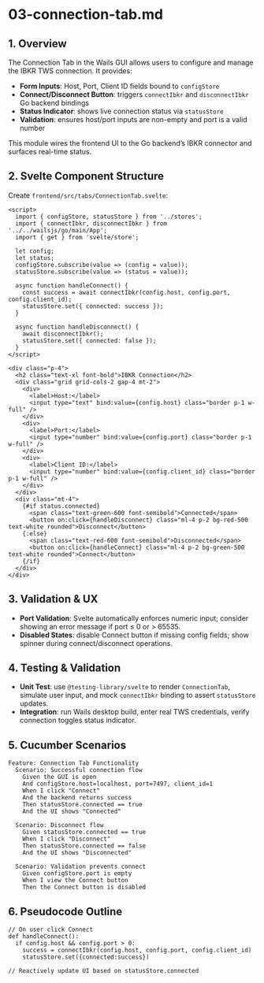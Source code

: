 # 03-connection-tab.md

## 1. Overview

The Connection Tab in the Wails GUI allows users to configure and manage the IBKR TWS connection.  It provides:

* **Form Inputs**: Host, Port, Client ID fields bound to `configStore`
* **Connect/Disconnect Button**: triggers `connectIbkr` and `disconnectIbkr` Go backend bindings
* **Status Indicator**: shows live connection status via `statusStore`
* **Validation**: ensures host/port inputs are non-empty and port is a valid number

This module wires the frontend UI to the Go backend’s IBKR connector and surfaces real-time status.

## 2. Svelte Component Structure

Create `frontend/src/tabs/ConnectionTab.svelte`:

```svelte
<script>
  import { configStore, statusStore } from '../stores';
  import { connectIbkr, disconnectIbkr } from '../../wailsjs/go/main/App';
  import { get } from 'svelte/store';

  let config;
  let status;
  configStore.subscribe(value => (config = value));
  statusStore.subscribe(value => (status = value));

  async function handleConnect() {
    const success = await connectIbkr(config.host, config.port, config.client_id);
    statusStore.set({ connected: success });
  }

  async function handleDisconnect() {
    await disconnectIbkr();
    statusStore.set({ connected: false });
  }
</script>

<div class="p-4">
  <h2 class="text-xl font-bold">IBKR Connection</h2>
  <div class="grid grid-cols-2 gap-4 mt-2">
    <div>
      <label>Host:</label>
      <input type="text" bind:value={config.host} class="border p-1 w-full" />
    </div>
    <div>
      <label>Port:</label>
      <input type="number" bind:value={config.port} class="border p-1 w-full" />
    </div>
    <div>
      <label>Client ID:</label>
      <input type="number" bind:value={config.client_id} class="border p-1 w-full" />
    </div>
  </div>
  <div class="mt-4">
    {#if status.connected}
      <span class="text-green-600 font-semibold">Connected</span>
      <button on:click={handleDisconnect} class="ml-4 p-2 bg-red-500 text-white rounded">Disconnect</button>
    {:else}
      <span class="text-red-600 font-semibold">Disconnected</span>
      <button on:click={handleConnect} class="ml-4 p-2 bg-green-500 text-white rounded">Connect</button>
    {/if}
  </div>
</div>
```

## 3. Validation & UX

* **Port Validation**: Svelte automatically enforces numeric input; consider showing an error message if port ≤ 0 or > 65535.
* **Disabled States**: disable Connect button if missing config fields; show spinner during connect/disconnect operations.

## 4. Testing & Validation

* **Unit Test**: use `@testing-library/svelte` to render `ConnectionTab`, simulate user input, and mock `connectIbkr` binding to assert `statusStore` updates.
* **Integration**: run Wails desktop build, enter real TWS credentials, verify connection toggles status indicator.

## 5. Cucumber Scenarios

```gherkin
Feature: Connection Tab Functionality
  Scenario: Successful connection flow
    Given the GUI is open
    And configStore.host=localhost, port=7497, client_id=1
    When I click "Connect"
    And the backend returns success
    Then statusStore.connected == true
    And the UI shows "Connected"

  Scenario: Disconnect flow
    Given statusStore.connected == true
    When I click "Disconnect"
    Then statusStore.connected == false
    And the UI shows "Disconnected"

  Scenario: Validation prevents connect
    Given configStore.port is empty
    When I view the Connect button
    Then the Connect button is disabled
```

## 6. Pseudocode Outline

```text
// On user click Connect
def handleConnect():
  if config.host && config.port > 0:
    success = connectIbkr(config.host, config.port, config.client_id)
    statusStore.set({connected:success})

// Reactively update UI based on statusStore.connected
```
